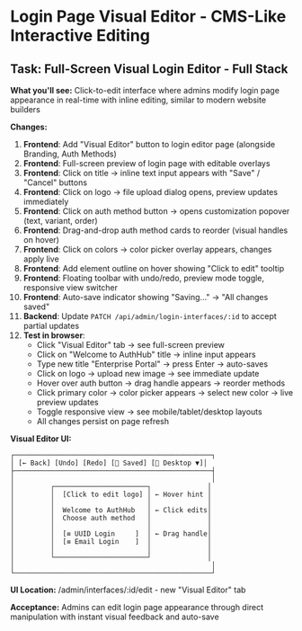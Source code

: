 # Login Page Visual Editor - CMS-Like Interactive Editing

## Task: Full-Screen Visual Login Editor - Full Stack
**What you'll see:** Click-to-edit interface where admins modify login page appearance in real-time with inline editing, similar to modern website builders

**Changes:**
1. **Frontend**: Add "Visual Editor" button to login editor page (alongside Branding, Auth Methods)
2. **Frontend**: Full-screen preview of login page with editable overlays
3. **Frontend**: Click on title → inline text input appears with "Save" / "Cancel" buttons
4. **Frontend**: Click on logo → file upload dialog opens, preview updates immediately
5. **Frontend**: Click on auth method button → opens customization popover (text, variant, order)
6. **Frontend**: Drag-and-drop auth method cards to reorder (visual handles on hover)
7. **Frontend**: Click on colors → color picker overlay appears, changes apply live
8. **Frontend**: Add element outline on hover showing "Click to edit" tooltip
9. **Frontend**: Floating toolbar with undo/redo, preview mode toggle, responsive view switcher
10. **Frontend**: Auto-save indicator showing "Saving..." → "All changes saved"
11. **Backend**: Update `PATCH /api/admin/login-interfaces/:id` to accept partial updates
12. **Test in browser**:
    - Click "Visual Editor" tab → see full-screen preview
    - Click on "Welcome to AuthHub" title → inline input appears
    - Type new title "Enterprise Portal" → press Enter → auto-saves
    - Click on logo → upload new image → see immediate update
    - Hover over auth button → drag handle appears → reorder methods
    - Click primary color → color picker appears → select new color → live preview updates
    - Toggle responsive view → see mobile/tablet/desktop layouts
    - All changes persist on page refresh

**Visual Editor UI:**
```
┌─────────────────────────────────────────────────┐
│ [← Back] [Undo] [Redo] [💾 Saved] [📱 Desktop ▼]│
├─────────────────────────────────────────────────┤
│                                                 │
│         ┌───────────────────────┐              │
│         │  [Click to edit logo] │ ← Hover hint │
│         │                       │              │
│         │  Welcome to AuthHub   │ ← Click edits│
│         │  Choose auth method   │              │
│         │                       │              │
│         │  [≡ UUID Login     ]  │ ← Drag handle│
│         │  [≡ Email Login    ]  │              │
│         │                       │              │
│         └───────────────────────┘              │
│                                                 │
└─────────────────────────────────────────────────┘
```

**UI Location:** /admin/interfaces/:id/edit - new "Visual Editor" tab

**Acceptance:** Admins can edit login page appearance through direct manipulation with instant visual feedback and auto-save
